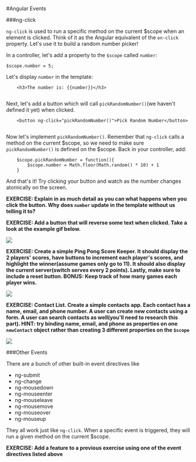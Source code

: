 #Angular Events

###ng-click

`ng-click` is used to run a specific method on the current $scope when an element is clicked. Think of it as the Angular equivalent of the `on-click` property.  Let's use it to build a random number picker!

In a controller, let's add a property to the `$scope` called `number`:

```
$scope.number = 5;	
```

Let's display `number` in the template:

```
	<h3>The number is: {{number}}</h3>
	
```

Next, let's add a button which will call `pickRandomNumber()`(we haven't defined it yet) when clicked.

```
	<button ng-click="pickRandomNumber()">Pick Random Number</button>
	
```

Now let's implement `pickRandomNumber()`. Remember that `ng-click` calls a method on the current $scope, so we need to make sure `pickRandomNumber()` is defined on the $scope. Back in your controller, add:

```
	$scope.pickRandomNumber = function(){
		$scope.number = Math.floor(Math.random() * 10) + 1
	}
```

And that's it!  Try clicking your button and watch as the number changes atomically on the screen.

**EXERCISE:  Explain in as much detail as you can what happens when you click the button.  Why does `number` update in the template without us telling it to?**

**EXERCISE: Add a button that will reverse some text when clicked.  Take a look at the example gif below.**

![](http://zippy.gfycat.com/ClosedFreshGar.gif)

**EXERCISE: Create a simple Ping Pong Score Keeper.  It should display the 2 players' scores, have buttons to increment each player's scores, and highlight the winner(assume games only go to 11).  It should also display the current server(switch serves every 2 points).  Lastly, make sure to include a reset button.  BONUS: Keep track of how many games each player wins.**

![](https://i.gyazo.com/40d31881e3774f4f374503920e784931.gif)


**EXERCISE: Contact List.  Create a simple contacts app.  Each contact has a name, email, and phone number.  A user can create new contacts using a form.  A user can search contacts as well(you'll need to research this part). HINT: try binding name, email, and phone as properties on one `newContact` object rather than creating 3 different properties on the `$scope`**


![](https://i.gyazo.com/e1dba3d8e24812690d1af363630af5a6.gif)


###Other Events

There are a bunch of other built-in event directives like

* ng-submit
* ng-change
* ng-mousedown
* ng-mouseenter
* ng-mouseleave
* ng-mousemove
* ng-mouseover
* ng-mouseup

They all work just like `ng-click`.  When a specific event is triggered, they will run a given method on the current $scope.  

**EXERCISE: Add a feature to a previous exercise using one of the event directives listed above**